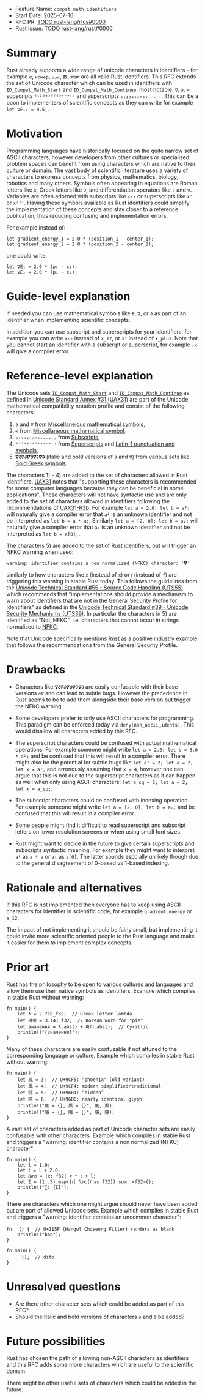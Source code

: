 - Feature Name: `compat_math_identifiers`
- Start Date: 2025-07-16
- RFC PR: [TODO rust-lang/rfcs#0000](https://github.com/rust-lang/rfcs/pull/0000)
- Rust Issue: [TODO rust-lang/rust#0000](https://github.com/rust-lang/rust/issues/0000)

# Summary
[summary]: #summary

Rust already supports a wide range of unicode characters in identifiers - for example `α`, `номер`, `عدد`, `数`, `संख्या` are all valid Rust identifiers.
This RFC extends the set of Unicode character which can be used in identifiers with [`ID_Compat_Math_Start`](https://util.unicode.org/UnicodeJsps/list-unicodeset.jsp?a=%5B%3AID_Compat_Math_Start%3DYes%3A%5D&g=&i=idtype) and [`ID_Compat_Math_Continue`](https://util.unicode.org/UnicodeJsps/list-unicodeset.jsp?a=%5B%3AID_Compat_Math_Continue%3DYes%3A%5D&g=&i=idtype), most notable: `∇`, `∂`, `∞`, subscripts `⁰¹²³⁴⁵⁶⁷⁸⁹⁺⁻⁼⁽⁾` and superscripts `₀₁₂₃₄₅₆₇₈₉₊₋₌₍₎`.
This can be a boon to implementers of scientific concepts as they can write for example `let ∇E₁₂ = 0.5;`.

# Motivation
[motivation]: #motivation

Programming languages have historically focused on the quite narrow set of ASCII characters, however developers from other cultures or specialized problem spaces can benefit from using characters which are native to their culture or domain.
The vast body of scientific literature uses a variety of characters to express concepts from physics, mathematics, biology, robotics and many others.
Symbols often appearing in equations are Roman letters like `x`, Greek letters like `θ`, and differentiation operators like `∂` and `∇`.
Variables are often adorned with subscripts like `x₁₂` or superscripts like `x⁺` or `x⁽²⁾`.
Having these symbols available as Rust identifiers could simplify the implementation of these concepts and stay closer to a reference publication, thus reducing confusing and implementation errors.

For example instead of:
```
let gradient_energy_1 = 2.0 * (position_1 - center_1);
let gradient_energy_2 = 2.0 * (position_2 - center_2);
```
one could write:
```
let ∇E₁ = 2.0 * (p₁ - c₁);
let ∇E₂ = 2.0 * (p₂ - c₂);
```

# Guide-level explanation
[guide-level-explanation]: #guide-level-explanation

If needed you can use mathematical symbols like `θ`, `∇`, or `∂` as part of an identifier when implementing scientific concepts.

In addition you can use subscript and superscripts for your identifiers, for example you can write `x₁₂` instead of `x_12`, or `x⁺` instead of `x_plus`.
Note that you cannot start an identifier with a subscript or superscript, for example `₁x` will give a compiler error.

# Reference-level explanation
[reference-level-explanation]: #reference-level-explanation

The Unicode sets [`ID_Compat_Math_Start`](https://util.unicode.org/UnicodeJsps/list-unicodeset.jsp?a=%5B%3AID_Compat_Math_Start%3DYes%3A%5D&g=&i=idtype) and [`ID_Compat_Math_Continue`](https://util.unicode.org/UnicodeJsps/list-unicodeset.jsp?a=%5B%3AID_Compat_Math_Continue%3DYes%3A%5D&g=&i=idtype) as defined in [Unicode Standard Annex #31 (UAX31)](https://www.unicode.org/reports/tr31/#Standard_Profiles) are part of the Unicode mathematical compatibility notation profile and consist of the following characters:

1) `∂` and `∇` from [Miscellaneious mathematical symbols](https://util.unicode.org/UnicodeJsps/list-unicodeset.jsp?a=%5Cp%7BNames_List_Subheader=Miscellaneous%20mathematical%20symbols%7D),
2) `∞` from [Miscellaneous mathematical symbol](https://util.unicode.org/UnicodeJsps/list-unicodeset.jsp?a=%5Cp%7BNames_List_Subheader=Miscellaneous%20mathematical%20symbol%7D),
3) `₀₁₂₃₄₅₆₇₈₉₊₋₌₍₎` from [Subscripts](https://util.unicode.org/UnicodeJsps/list-unicodeset.jsp?a=%5Cp%7BNames_List_Subheader=Subscripts%7D),
4) `⁰¹²³⁴⁵⁶⁷⁸⁹⁺⁻⁼⁽⁾` from [Superscripts](https://util.unicode.org/UnicodeJsps/list-unicodeset.jsp?a=%5Cp%7BNames_List_Subheader=Superscripts%7D) and [Latin-1 punctuation and symbols](https://util.unicode.org/UnicodeJsps/list-unicodeset.jsp?a=%5Cp%7BNames_List_Subheader=Latin-1%20punctuation%20and%20symbols%7D),
5) `𝛁𝛛𝛻𝜕𝜵𝝏𝝯𝞉𝞩𝟃`  (italic and bold versions of `∂` and `∇`) from various sets like [Bold Greek symbols](https://util.unicode.org/UnicodeJsps/list-unicodeset.jsp?a=%5Cp%7BNames_List_Subheader=Bold%20Greek%20symbols%7D).

The characters 1) - 4) are added to the set of characters allowed in Rust identifiers.
[UAX31](https://www.unicode.org/reports/tr31/#Standard_Profiles) notes that "supporting these characters is recommended for some computer languages because they can be beneficial in some applications".
These characters will not have syntactic use and are only added to the set of characters allowed in identifiers following the recommendations of [UAX31-R3b](https://www.unicode.org/reports/tr31/#R3b).
For example `let a = 2.0; let b = a²;` will naturally give a compiler error that `a²` is an unknown identifier and not be interpreted as `let b = a * a;`.
Similarly `let a = [2, 0]; let b = a₁;` will naturally give a compiler error that `a₁` is an unknown identifier and not be interpreted as `let b = a[0];`.

The characters 5) are added to the set of Rust identifiers, but will trigger an NFKC warning when used:
```
warning: identifier contains a non normalized (NFKC) character: '𝛁'
```
similarly to how characters like `𝑥` (instead of `x`) or `𝑓` (instead of `f`) are triggering this warning in stable Rust today.
This follows the guidelines from the [Unicode Technical Standard #55 - Source Code Handling (UTS55)](https://www.unicode.org/reports/tr55/#General-Security-Profile) which recommends that "implementations should provide a mechanism to warn about identifiers that are not in the General Security Profile for Identifiers" as defined in the [Unicode Technical Standard #39 - Unicode Security Mechanisms (UTS39)](https://www.unicode.org/reports/tr39/#General_Security_Profile).
In particular the characters in 5) are identified as "Not_NFKC", i.e. characters that cannot occur in strings normalized to [NFKC](https://unicode.org/reports/tr15/#Norm_Forms).

Note that Unicode specifically [mentions Rust as a positive industry example](https://www.unicode.org/reports/tr55/#General-Security-Profile) that follows the recommendations from the General Security Profile.

# Drawbacks
[drawbacks]: #drawbacks

* Characters like `𝛁𝛛𝛻𝜕𝜵𝝏𝝯𝞉𝞩𝟃` are easily confusable with their base versions `∂∇` and can lead to subtle bugs. However the precedence in Rust seems to be to add them alongside their base version but trigger the NFKC warning.

* Some developers prefer to only use ASCII characters for programming. This paradigm can be enforced today via `deny(non_ascii_idents)`. This would disallow all characters added by this RFC.

* The superscript characters could be confused with actual mathematical operations. For example someone might write `let a = 2.0; let b = 3.0 * a²;` and be confused that this will result in a compiler error. There might also be the potential for subtle bugs like `let a² = 2; let a = 2; let x = a²;` and erronously assuming that `x = 4`, however one can argue that this is not due to the superscript characters as it can happen as well when only using ASCII characters: `let a_sq = 2; let a = 2; let x = a_sq;`.

* The subscript characters could be confused with indexing operation. For example someone might write  `let a = [2, 0]; let b = a₁;` and be confused that this will result in a compiler error.

* Some people might find it difficult to read superscript and subscript letters on lower resolution screens or when using small font sizes.

* Rust might want to decide in the future to give certain superscripts and subscripts syntactic meaning. For example they might want to interpret `a²` as `a * a` or `a₁` as `a[0]`. The latter sounds espcially unlikely though due to the general disagreement of 0-based vs 1-based indexing.

# Rationale and alternatives
[rationale-and-alternatives]: #rationale-and-alternatives

If this RFC is not implemented then everyone has to keep using ASCII characters for identifier in scientific code, for example `gradient_energy` or `a_12`.

The impact of not implementing it should be fairly small, but implementing it could invite more scientific oriented people to the Rust language and make it easier for them to implement complex concepts.

# Prior art
[prior-art]: #prior-art

Rust has the philosophy to be open to various cultures and languages and allow them use their native symbols as identifiers.
Example which compiles in stable Rust without warning:
```
fn main() {
    let λ = 2.718_f32;  // Greek letter lambda
    let 파이 = 3.141_f32;  // Korean word for "pie"
    let значення = λ.abs() + 파이.abs();  // Cyrillic
    println!("{значення}");
}
```

Many of these characters are easily confusable if not attuned to the corresponding language or culture.
Example which compiles in stable Rust without warning:
```
fn main() {
    let 鳯 = 3;  // U+9CF5: "phoenix" (old variant)
    let 鳳 = 4;  // U+9CF4: modern simplified/traditional
    let 隱 = 5;  // U+96B1: “hidden”
    let 隠 = 6;  // U+96B0: nearly identical glyph
    println!("鳯 = {}, 鳳 = {}", 鳯, 鳳);
    println!("隱 = {}, 隠 = {}", 隱, 隠);
}

```

A vast set of characters added as part of Unicode character sets are easily confusable with other characters.
Example which compiles in stable Rust and triggers a "warning: identifier contains a non normalized (NFKC) character":
```
fn main() {
    let l = 1.0;
    let ℓ = l + 2.0;
    let 𝑓𝑢𝑛𝑐 = |𝑥: f32| 𝑥 * ℓ + l;
    let Σ = (1..5).map(|𝑖| 𝑓𝑢𝑛𝑐(𝑖 as f32)).sum::<f32>();
    println!("∑: {Σ}");
}
```

There are characters which one might argue should never have been added but are part of allowed Unicode sets.
Example which compiles in stable Rust and triggers a "warning: identifier contains an uncommon character":
```
fn ᅟ() {  // U+115F (Hangul Choseong Filler) renders as blank
    println!("boo");
}

fn main() {
    ᅟ();  // dito
}
```

# Unresolved questions
[unresolved-questions]: #unresolved-questions

- Are there other character sets which could be added as part of this RFC?
- Should the italic and bold versions of characters `∂` and `∇` be added?

# Future possibilities
[future-possibilities]: #future-possibilities

Rust has chosen the path of allowing non-ASCII characters as identifiers and this RFC adds some more characters which are useful to the scientific domain.

There might be other useful sets of characters which could be added in the future.
